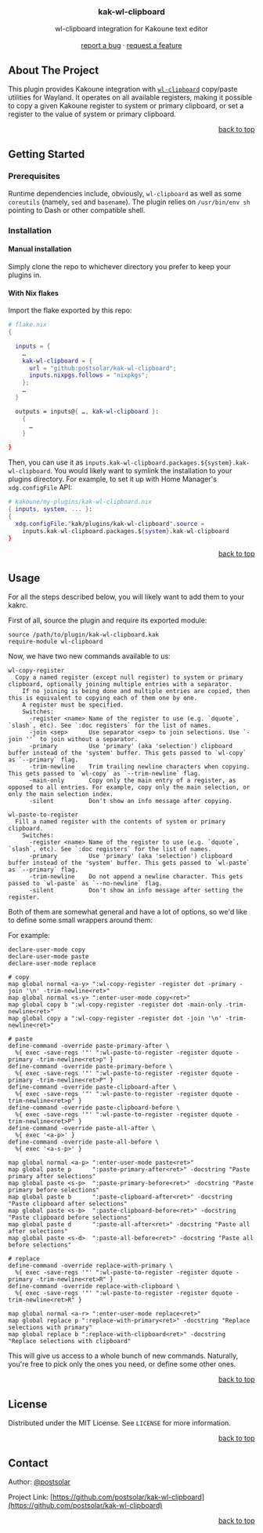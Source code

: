 <a name="readme-top"></a>

<h3 align="center">kak-wl-clipboard</h3>

  <p align="center">
    wl-clipboard integration for Kakoune text editor
    <br />
    <br />
    <a href="https://github.com/postsolar/kak-wl-clipboard/issues">report a bug</a>
    ·
    <a href="https://github.com/postsolar/kak-wl-clipboard/issues">request a feature</a>
  </p>
</div>


## About The Project

This plugin provides Kakoune integration with [`wl-clipboard`](https://github.com/bugaevc/wl-clipboard) copy/paste utilities for Wayland.
It operates on all available registers, making it possible to copy a given Kakoune register to system or primary clipboard, or set a register to the value of system or primary clipboard.

<p align="right"><a href="#readme-top">back to top</a></p>


## Getting Started


### Prerequisites

Runtime dependencies include, obviously, `wl-clipboard` as well as some `coreutils` (namely, `sed` and `basename`).
The plugin relies on `/usr/bin/env sh` pointing to Dash or other compatible shell.

### Installation

#### Manual installation

Simply clone the repo to whichever directory you prefer to keep your plugins in.

#### With Nix flakes

Import the flake exported by this repo:

```nix
# flake.nix
{

  inputs = {
    …
    kak-wl-clipboard = {
      url = "github:postsolar/kak-wl-clipboard";
      inputs.nixpgs.follows = "nixpkgs";
    };
    …
  }

  outputs = inputs@{ …, kak-wl-clipboard }:
    {
      …
    }

}
```

Then, you can use it as `inputs.kak-wl-clipboard.packages.${system}.kak-wl-clipboard`.
You would likely want to symlink the installation to your plugins directory.
For example, to set it up with Home Manager's `xdg.configFile` API:
```nix
# kakoune/my-plugins/kak-wl-clipboard.nix
{ inputs, system, ... }:
{
  xdg.configFile."kak/plugins/kak-wl-clipboard".source =
    inputs.kak-wl-clipboard.packages.${system}.kak-wl-clipboard
}
```

<p align="right"><a href="#readme-top">back to top</a></p>


## Usage

For all the steps described below, you will likely want to add them to your kakrc.

First of all, source the plugin and require its exported module:
```kakscript
source /path/to/plugin/kak-wl-clipboard.kak
require-module wl-clipboard
```

Now, we have two new commands available to us:
```
wl-copy-register
  Copy a named register (except null register) to system or primary clipboard, optionally joining multiple entries with a separator.
    If no joining is being done and multiple entries are copied, then this is equivalent to copying each of them one by one.
    A register must be specified.
    Switches:
      -register <name> Name of the register to use (e.g. `dquote`, `slash`, etc). See `:doc registers` for the list of names.
      -join <sep>      Use separator <sep> to join selections. Use `-join ''` to join without a separator.
      -primary         Use 'primary' (aka 'selection') clipboard buffer instead of the 'system' buffer. This gets passed to `wl-copy` as `--primary` flag.
      -trim-newline    Trim trailing newline characters when copying. This gets passed to `wl-copy` as `--trim-newline` flag.
      -main-only       Copy only the main entry of a register, as opposed to all entries. For example, copy only the main selection, or only the main selection index.
      -silent          Don't show an info message after copying.

wl-paste-to-register
  Fill a named register with the contents of system or primary clipboard.
    Switches:
      -register <name> Name of the register to use (e.g. `dquote`, `slash`, etc). See `:doc registers` for the list of names.
      -primary         Use 'primary' (aka 'selection') clipboard buffer instead of the 'system' buffer. This gets passed to `wl-paste` as `--primary` flag.
      -trim-newline    Do not append a newline character. This gets passed to `wl-paste` as `--no-newline` flag.
      -silent          Don't show an info message after setting the register.
```

Both of them are somewhat general and have a lot of options, so we'd like to define some small wrappers around them:

For example:
```kakscript
declare-user-mode copy
declare-user-mode paste
declare-user-mode replace

# copy
map global normal <a-y> ":wl-copy-register -register dot -primary -join '\n' -trim-newline<ret>"
map global normal <s-y> ":enter-user-mode copy<ret>"
map global copy b ":wl-copy-register -register dot -main-only -trim-newline<ret>"
map global copy a ":wl-copy-register -register dot -join '\n' -trim-newline<ret>"

# paste
define-command -override paste-primary-after \
  %{ exec -save-regs '"' ":wl-paste-to-register -register dquote -primary -trim-newline<ret>p" }
define-command -override paste-primary-before \
  %{ exec -save-regs '"' ":wl-paste-to-register -register dquote -primary -trim-newline<ret>P" }
define-command -override paste-clipboard-after \
  %{ exec -save-regs '"' ":wl-paste-to-register -register dquote -trim-newline<ret>p" }
define-command -override paste-clipboard-before \
  %{ exec -save-regs '"' ":wl-paste-to-register -register dquote -trim-newline<ret>P" }
define-command -override paste-all-after \
  %{ exec '<a-p>' }
define-command -override paste-all-before \
  %{ exec '<a-s-p>' }

map global normal <a-p> ":enter-user-mode paste<ret>"
map global paste p      ":paste-primary-after<ret>" -docstring "Paste primary after selections"
map global paste <s-p>  ":paste-primary-before<ret>" -docstring "Paste primary before selections"
map global paste b      ":paste-clipboard-after<ret>" -docstring "Paste clipboard after selections"
map global paste <s-b>  ":paste-clipboard-before<ret>" -docstring "Paste clipboard before selections"
map global paste d      ":paste-all-after<ret>" -docstring "Paste all after selections"
map global paste <s-d>  ":paste-all-before<ret>" -docstring "Paste all before selections"

# replace
define-command -override replace-with-primary \
  %{ exec -save-regs '"' ":wl-paste-to-register -register dquote -primary -trim-newline<ret>R" }
define-command -override replace-with-clipboard \
  %{ exec -save-regs '"' ":wl-paste-to-register -register dquote -trim-newline<ret>R" }

map global normal <a-r> ":enter-user-mode replace<ret>"
map global replace p ":replace-with-primary<ret>" -docstring "Replace selections with primary"
map global replace b ":replace-with-clipboard<ret>" -docstring "Replace selections with clipboard"

```

This will give us access to a whole bunch of new commands. Naturally, you're free to pick only
the ones you need, or define some other ones.

<p align="right"><a href="#readme-top">back to top</a></p>


## License

Distributed under the MIT License. See `LICENSE` for more information.

<p align="right"><a href="#readme-top">back to top</a></p>


## Contact

Author: [@postsolar](https://github.com/postsolar)

Project Link: [https://github.com/postsolar/kak-wl-clipboard](https://github.com/postsolar/kak-wl-clipboard)

<p align="right"><a href="#readme-top">back to top</a></p>
